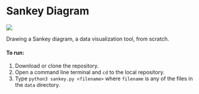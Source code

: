 # Sankey Diagram
![](https://img.shields.io/github/repo-size/daspeks/sankey-diagram)

Drawing a Sankey diagram, a data visualization tool, from scratch.

#### To run:
1. Download or clone the repository.
2. Open a command line terminal and `cd` to the local repository.
3. Type `python3 sankey.py <filename>` where `filename` is any of the files in the `data` directory.

